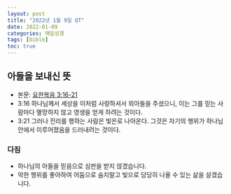 ```yaml
---
layout: post
title: "2022년 1월 9일 QT"
date: 2022-01-09
categories: 매일성경
tags: [bible]
toc: true
---
```


## 아들을 보내신 뜻
- 본문: [요한복음 3:16-21](https://www.bskorea.or.kr/bible/korbibReadpage.php?version=SAENEW&book=jhn&chap=3&sec=16&cVersion=&fontSize=15px&fontWeight=normal#focus)
- 3:16 하나님께서 세상을 이처럼 사랑하셔서 외아들을 주셨으니, 이는 그를 믿는 사람마다 멸망하지 않고 영생을 얻게 하려는 것이다.
- 3:21 그러나 진리를 행하는 사람은 빛은로 나아온다. 그것은 자기의 행위가 하나님 안에서 이루어졌음을 드러내려는 것이다.

### 다짐
- 하나님의 아들을 믿음으로 심판을 받지 않겠습니다.
- 악한 행위를 좋아하여 어둠으로 숨지말고 빛으로 당당히 나올 수 있는 삶을 살겠습니다.
